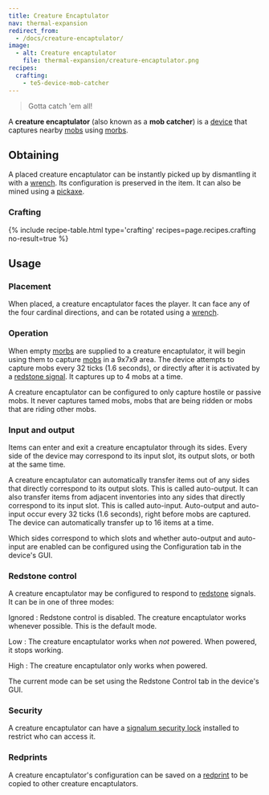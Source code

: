 ```yaml
---
title: Creature Encaptulator
nav: thermal-expansion
redirect_from:
  - /docs/creature-encaptulator/
image:
  - alt: Creature encaptulator
    file: thermal-expansion/creature-encaptulator.png
recipes:
  crafting:
    - te5-device-mob-catcher
---
```


> Gotta catch 'em all!


A **creature encaptulator** (also known as a **mob catcher**) is a
[device](/docs/thermal-expansion/devices/) that captures nearby
[mobs](https://minecraft.gamepedia.com/Mob) using [morbs](/docs/thermal-expansion/morb/).


Obtaining
---------

A placed creature encaptulator can be instantly picked up by dismantling it with
a [wrench](/docs/wrenches/). Its configuration is preserved in the item. It can
also be mined using a [pickaxe](https://minecraft.gamepedia.com/Pickaxe).

### Crafting
{% include recipe-table.html type='crafting' recipes=page.recipes.crafting no-result=true %}


Usage
-----

### Placement
When placed, a creature encaptulator faces the player. It can face any of the
four cardinal directions, and can be rotated using a [wrench](/docs/wrenches/).

### Operation
When empty [morbs](/docs/thermal-expansion/morb/) are supplied to a creature
encaptulator, it will begin using them to capture
[mobs](https://minecraft.gamepedia.com/Mob) in a 9x7x9 area. The device attempts
to capture mobs every 32 ticks (1.6 seconds), or directly after it is activated
by a [redstone signal](#redstone-control). It captures up to 4 mobs at a time.

A creature encaptulator can be configured to only capture hostile or passive
mobs. It never captures tamed mobs, mobs that are being ridden or mobs that are
riding other mobs.

### Input and output
Items can enter and exit a creature encaptulator through its sides. Every side
of the device may correspond to its input slot, its output slots, or both at the
same time.

A creature encaptulator can automatically transfer items out of any sides that
directly correspond to its output slots. This is called auto-output. It can also
transfer items from adjacent inventories into any sides that directly correspond
to its input slot. This is called auto-input. Auto-output and auto-input occur
every 32 ticks (1.6 seconds), right before mobs are captured. The device can
automatically transfer up to 16 items at a time.

Which sides correspond to which slots and whether auto-output and auto-input are
enabled can be configured using the Configuration tab in the device's GUI.

### Redstone control
A creature encaptulator may be configured to respond to
[redstone](https://minecraft.gamepedia.com/Redstone) signals. It can be in one
of three modes:

Ignored
: Redstone control is disabled. The creature encaptulator works whenever
possible. This is the default mode.

Low
: The creature encaptulator works when *not* powered. When powered, it stops
working.

High
: The creature encaptulator only works when powered.

The current mode can be set using the Redstone Control tab in the device's GUI.

### Security
A creature encaptulator can have a [signalum security
lock](/docs/thermal-foundation/signalum-security-lock/) installed to restrict who can access it.

### Redprints
A creature encaptulator's configuration can be saved on a
[redprint](/docs/thermal-foundation/redprint/) to be copied to other creature encaptulators.
